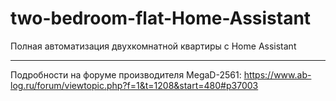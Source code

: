 # two-bedroom-flat-Home-Assistant
Полная автоматизация двухкомнатной квартиры c Home Assistant
_________
Подробности на форуме производителя MegaD-2561: https://www.ab-log.ru/forum/viewtopic.php?f=1&t=1208&start=480#p37003
